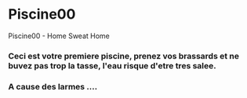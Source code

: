 # Piscine00
Piscine00 - Home Sweat Home

### Ceci est votre premiere piscine, prenez vos brassards et ne buvez pas trop la tasse, l'eau risque d'etre tres salee.
### A cause des larmes ....
